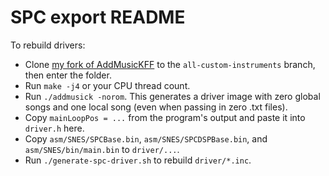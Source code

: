 # SPC export README

To rebuild drivers:

- Clone [my fork of AddMusicKFF](https://github.com/nyanpasu64/AddMusicKFF/tree/all-custom-instruments) to the `all-custom-instruments` branch, then enter the folder.
- Run `make -j4` or your CPU thread count.
- Run `./addmusick -norom`. This generates a driver image with zero global songs and one local song (even when passing in zero .txt files).
- Copy `mainLoopPos = ...` from the program's output and paste it into `driver.h` here.
- Copy `asm/SNES/SPCBase.bin`, `asm/SNES/SPCDSPBase.bin`, and `asm/SNES/bin/main.bin` to `driver/...`.
- Run `./generate-spc-driver.sh` to rebuild `driver/*.inc`.
